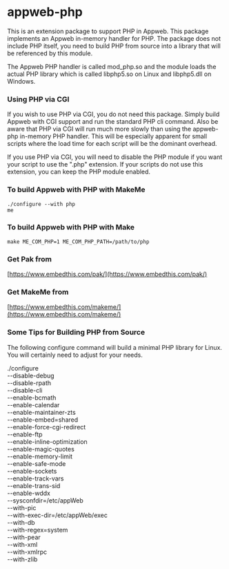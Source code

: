 appweb-php
===

This is an extension package to support PHP in Appweb. This package implements an Appweb in-memory handler for PHP.
The package does not include PHP itself, you need to build PHP from source into a library that will be referenced by
this module.

The Appweb PHP handler is called mod_php.so and the module loads the actual PHP library which is called libphp5.so
on Linux and libphp5.dll on Windows.

### Using PHP via CGI

If you wish to use PHP via CGI, you do not need this package. Simply build Appweb with CGI support and run the standard PHP cli command. Also be aware that PHP via CGI will run much more slowly than using the appweb-php in-memory PHP handler. This will be especially apparent for small scripts where the load time for each script will be the dominant overhead.

If you use PHP via CGI, you will need to disable the PHP module if you want your script to use the ".php" extension. If your scripts do not use this extension, you can keep the PHP module enabled.

### To build Appweb with PHP with MakeMe

    ./configure --with php
    me

### To build Appweb with PHP with Make

    make ME_COM_PHP=1 ME_COM_PHP_PATH=/path/to/php

### Get Pak from

[https://www.embedthis.com/pak/](https://www.embedthis.com/pak/)

### Get MakeMe from

[https://www.embedthis.com/makeme/](https://www.embedthis.com/makeme/)

### Some Tips for Building PHP from Source

The following configure command will build a minimal PHP library for Linux. You will certainly need to adjust for your needs.

./configure \
    --disable-debug \
    --disable-rpath \
    --disable-cli \
    --enable-bcmath \
    --enable-calendar \
    --enable-maintainer-zts \
    --enable-embed=shared \
    --enable-force-cgi-redirect \
    --enable-ftp \
    --enable-inline-optimization \
    --enable-magic-quotes \
    --enable-memory-limit \
    --enable-safe-mode \
    --enable-sockets \
    --enable-track-vars \
    --enable-trans-sid \
    --enable-wddx \
    --sysconfdir=/etc/appWeb \
    --with-pic \
    --with-exec-dir=/etc/appWeb/exec \
    --with-db \
    --with-regex=system \
    --with-pear \
    --with-xml \
    --with-xmlrpc \
    --with-zlib

